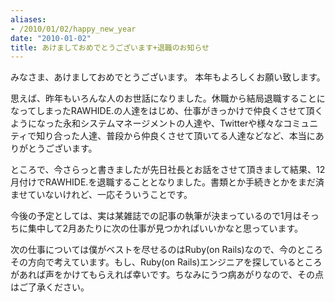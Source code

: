```yaml
---
aliases:
- /2010/01/02/happy_new_year
date: "2010-01-02"
title: あけましておめでとうございます+退職のお知らせ
---
```

みなさま、あけましておめでとうございます。 本年もよろしくお願い致します。

思えば、昨年もいろんな人のお世話になりました。休職から結局退職することになってしまったRAWHIDE.の人達をはじめ、仕事がきっかけで仲良くさせて頂くようになった永和システムマネージメントの人達や、Twitterや様々なコミュニティで知り合った人達、普段から仲良くさせて頂いてる人達などなど、本当にありがとうございます。

ところで、今さらっと書きましたが先日社長とお話をさせて頂きまして結果、12月付けでRAWHIDE.を退職することとなりました。書類とか手続きとかをまだ済ませていないけれど、一応そういうことです。

今後の予定としては、実は某雑誌での記事の執筆が決まっているので1月はそっちに集中して2月あたりに次の仕事が見つかればいいかなと思っています。

次の仕事については僕がベストを尽せるのはRuby(on Rails)なので、今のところその方向で考えています。もし、Ruby(on Rails)エンジニアを探しているところがあれば声をかけてもらえれば幸いです。ちなみにうつ病あがりなので、その点はご了承ください。
